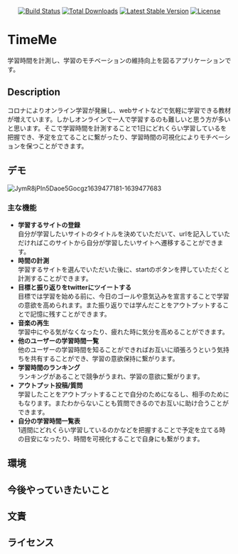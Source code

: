 

<p align="center">
<a href="https://travis-ci.org/laravel/framework"><img src="https://travis-ci.org/laravel/framework.svg" alt="Build Status"></a>
<a href="https://packagist.org/packages/laravel/framework"><img src="https://poser.pugx.org/laravel/framework/d/total.svg" alt="Total Downloads"></a>
<a href="https://packagist.org/packages/laravel/framework"><img src="https://poser.pugx.org/laravel/framework/v/stable.svg" alt="Latest Stable Version"></a>
<a href="https://packagist.org/packages/laravel/framework"><img src="https://poser.pugx.org/laravel/framework/license.svg" alt="License"></a>
</p>

# TimeMe

学習時間を計測し、学習のモチベーションの維持向上を図るアプリケーションです。

## Description

コロナによりオンライン学習が発展し、webサイトなどで気軽に学習できる教材が増えています。しかしオンラインで一人で学習するのも難しいと思う方が多いと思います。そこで学習時間を計測することで1日にどれくらい学習しているを把握でき、予定を立てることに繋がったり、学習時間の可視化によりモチベーションを保つことができます。

## デモ

![JymR8jPIn5Daoe5Gocgz1639477181-1639477683](https://user-images.githubusercontent.com/90757398/145982037-c9bce235-9853-48e3-9322-1ca858dc8c91.gif)

### 主な機能
- __学習するサイトの登録__<br>
自分が学習したいサイトのタイトルを決めていただいて、urlを記入していただければこのサイトから自分が学習したいサイトへ遷移することができます。
- __時間の計測__<br>
学習するサイトを選んでいただいた後に、startのボタンを押していただくと計測することができます。
- __目標と振り返りをtwitterにツイートする__<br>
目標では学習を始める前に、今日のゴールや意気込みを宣言することで学習の意欲を高められます。また振り返りでは学んだことをアウトプットすることで記憶に残すことができます。
- __音楽の再生__<br>
学習中にやる気がなくなったり、疲れた時に気分を高めることができます。
- __他のユーザーの学習時間一覧__<br>
他のユーザーの学習時間を知ることができればお互いに頑張ろうという気持ちを共有することができ、学習の意欲保持に繋がります。
- __学習時間のランキング__<br>
ランキングがあることで競争がうまれ、学習の意欲に繋がります。
- __アウトプット投稿/質問__<br>
学習したことをアウトプットすることで自分のためになるし、相手のためにもなります。またわからないことも質問できるのでお互いに助け合うことができます。
- __自分の学習時間一覧表__<br>
1週間にどれくらい学習しているのかなどを把握することで予定を立てる時の目安になったり、時間を可視化することで自身にも繋がります。


## 環境

## 今後やっていきたいこと

## 文責

## ライセンス
 

